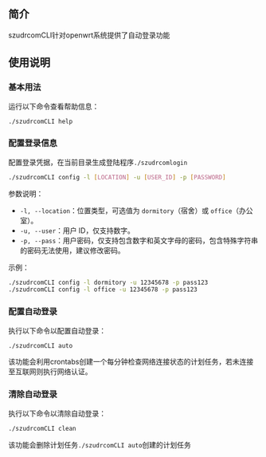 ## 简介
szudrcomCLI针对openwrt系统提供了自动登录功能

## 使用说明

### 基本用法
运行以下命令查看帮助信息：

```bash
./szudrcomCLI help
```

### 配置登录信息
配置登录凭据，在当前目录生成登陆程序`./szudrcomlogin`

```bash
./szudrcomCLI config -l [LOCATION] -u [USER_ID] -p [PASSWORD]
```

参数说明：
- `-l, --location`：位置类型，可选值为 `dormitory`（宿舍）或 `office`（办公室）。
- `-u, --user`：用户 ID，仅支持数字。
- `-p, --pass`：用户密码，仅支持包含数字和英文字母的密码，包含特殊字符串的密码无法使用，建议修改密码。

示例：
```bash
./szudrcomCLI config -l dormitory -u 12345678 -p pass123
./szudrcomCLI config -l office -u 12345678 -p pass123
```

### 配置自动登录
执行以下命令以配置自动登录：

```bash
./szudrcomCLI auto
```
该功能会利用crontabs创建一个每分钟检查网络连接状态的计划任务，若未连接至互联网则执行网络认证。

### 清除自动登录
执行以下命令以清除自动登录：

```bash
./szudrcomCLI clean
```
该功能会删除计划任务`./szudrcomCLI auto`创建的计划任务
